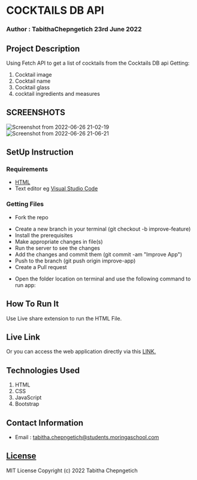 # COCKTAILS DB API
### Author : TabithaChepngetich  23rd June 2022

## Project Description


Using Fetch API to get a list of cocktails from the Cocktails DB api
Getting:
1. Cocktail image
2. Cocktail name
3. Cocktail glass
4. cocktail ingredients and measures


## SCREENSHOTS
![Screenshot from 2022-06-26 21-02-19](https://user-images.githubusercontent.com/52375787/175827851-ef417ffa-87b2-4a75-b774-86b52774cb4f.png)
&nbsp;
![Screenshot from 2022-06-26 21-06-21](https://user-images.githubusercontent.com/52375787/175827953-e094a04c-ffd9-41e4-b8e4-6bad0adfe864.png)




## SetUp Instruction
### Requirements
* [HTML](https://developer.mozilla.org/en-US/docs/Learn/HTML)
* Text editor eg [Visual Studio Code](https://code.visualstudio.com/download)


### Getting Files
* Fork the repo
- Create a new branch in your terminal (git checkout -b improve-feature)
- Install the prerequisites
- Make appropriate changes in file(s)
- Run the server to see the changes
- Add the changes and commit them (git commit -am "Improve App")
- Push to the branch (git push origin improve-app)
- Create a Pull request
* Open the folder location on terminal and use the following command to run app:

## How To Run It
Use Live share extension to run the HTML File.

## Live Link
Or you can access the web application directly via this [LINK.](https://tabithakoech.github.io/Phase-1-final-project-cocktailDB-api/)


## Technologies Used
1. HTML
2. CSS
3. JavaScript
4. Bootstrap


## Contact Information
* Email : tabitha.chepngetich@students.moringaschool.com

## [License](LICENCE)
MIT License
Copyright (c) 2022 Tabitha Chepngetich